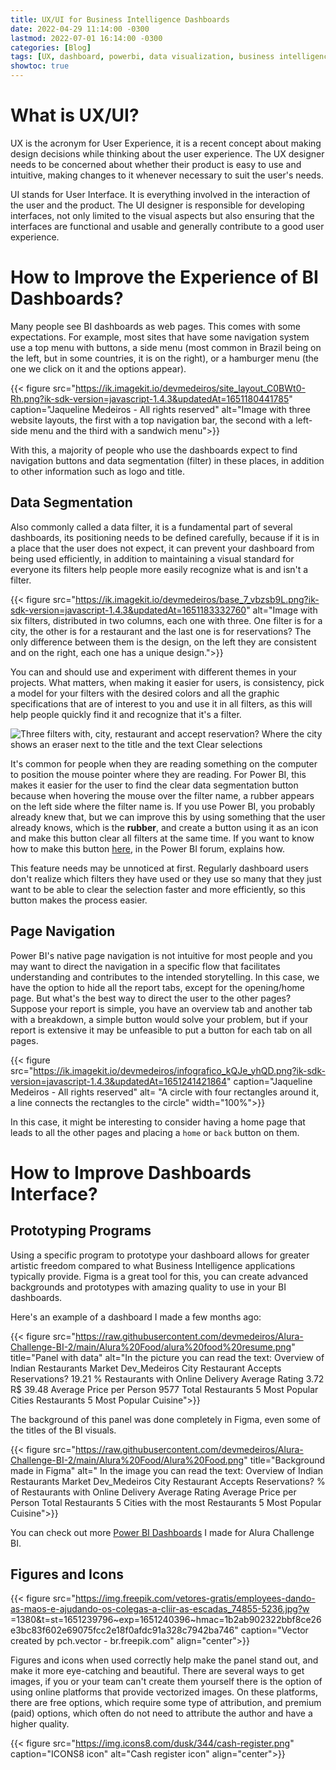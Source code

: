 ```yaml
---
title: UX/UI for Business Intelligence Dashboards
date: 2022-04-29 11:14:00 -0300
lastmod: 2022-07-01 16:14:00 -0300
categories: [Blog]
tags: [UX, dashboard, powerbi, data visualization, business intelligence, storytelling, figma]
showtoc: true
---
```


# What is UX/UI?

UX is the acronym for User Experience, it is a recent concept about making design decisions while thinking about the user experience. The UX designer needs to be concerned about whether their product is easy to use and intuitive, making changes to it whenever necessary to suit the user's needs.

UI stands for User Interface. It is everything involved in the interaction of the user and the product. The UI designer is responsible for developing interfaces, not only limited to the visual aspects but also ensuring that the interfaces are functional and usable and generally contribute to a good user experience.

# How to Improve the Experience of BI Dashboards?

Many people see BI dashboards as web pages. This comes with some expectations. For example, most sites that have some navigation system use a top menu with buttons, a side menu (most common in Brazil being on the left, but in some countries, it is on the right), or a hamburger menu (the one we click on it and the options appear).

{{< figure src="https://ik.imagekit.io/devmedeiros/site_layout_C0BWt0-Rh.png?ik-sdk-version=javascript-1.4.3&updatedAt=1651180441785" caption="Jaqueline Medeiros - All rights reserved" alt="Image with three website layouts, the first with a top navigation bar, the second with a left-side menu and the third with a sandwich menu">}}

With this, a majority of people who use the dashboards expect to find navigation buttons and data segmentation (filter) in these places, in addition to other information such as logo and title.

## Data Segmentation

Also commonly called a data filter, it is a fundamental part of several dashboards, its positioning needs to be defined carefully, because if it is in a place that the user does not expect, it can prevent your dashboard from being used efficiently, in addition to maintaining a visual standard for everyone its filters help people more easily recognize what is and isn't a filter.

{{< figure src="https://ik.imagekit.io/devmedeiros/base_7_vbzsb9L.png?ik-sdk-version=javascript-1.4.3&updatedAt=1651183332760" alt="Image with six filters, distributed in two columns, each one with three. One filter is for a city, the other is for a restaurant and the last one is for reservations? The only difference between them is the design, on the left they are consistent and on the right, each one has a unique design.">}}

You can and should use and experiment with different themes in your projects. What matters, when making it easier for users, is consistency, pick a model for your filters with the desired colors and all the graphic specifications that are of interest to you and use it in all filters, as this will help people quickly find it and recognize that it's a filter.

![Three filters with, city, restaurant and accept reservation? Where the city shows an eraser next to the title and the text Clear selections](https://ik.imagekit.io/devmedeiros/borracha_Xwi_TYTHB.png?ik-sdk-version=javascript-1.4.3&updatedAt=1651183773246#center )

It's common for people when they are reading something on the computer to position the mouse pointer where they are reading. For Power BI, this makes it easier for the user to find the clear data segmentation button because when hovering the mouse over the filter name, a rubber appears on the left side where the filter name is. If you use Power BI, you probably already knew that, but we can improve this by using something that the user already knows, which is the **rubber**, and create a button using it as an icon and make this button clear all filters at the same time. If you want to know how to make this button [here](https://community.powerbi.com/t5/Desktop/Clear-All-Slicers-by-one-button-in-power-bi-desktop/m-p/494518), in the Power BI forum, explains how.

This feature needs may be unnoticed at first. Regularly dashboard users don't realize which filters they have used or they use so many that they just want to be able to clear the selection faster and more efficiently, so this button makes the process easier.

## Page Navigation

Power BI's native page navigation is not intuitive for most people and you may want to direct the navigation in a specific flow that facilitates understanding and contributes to the intended storytelling. In this case, we have the option to hide all the report tabs, except for the opening/home page. But what's the best way to direct the user to the other pages? Suppose your report is simple, you have an overview tab and another tab with a breakdown, a simple button would solve your problem, but if your report is extensive it may be unfeasible to put a button for each tab on all pages.

{{< figure src="https://ik.imagekit.io/devmedeiros/infografico_kQJe_yhQD.png?ik-sdk-version=javascript-1.4.3&updatedAt=1651241421864" caption="Jaqueline Medeiros - All rights reserved" alt= "A circle with four rectangles around it, a line connects the rectangles to the circle" width="100%">}}

In this case, it might be interesting to consider having a home page that leads to all the other pages and placing a `home` or `back` button on them.

# How to Improve Dashboards Interface?

## Prototyping Programs

Using a specific program to prototype your dashboard allows for greater artistic freedom compared to what Business Intelligence applications typically provide. Figma is a great tool for this, you can create advanced backgrounds and prototypes with amazing quality to use in your BI dashboards.

Here's an example of a dashboard I made a few months ago:

{{< figure src="https://raw.githubusercontent.com/devmedeiros/Alura-Challenge-BI-2/main/Alura%20Food/alura%20food%20resume.png" title="Panel with data" alt="In the picture you can read the text: Overview of Indian Restaurants Market Dev_Medeiros City Restaurant Accepts Reservations? 19.21 % Restaurants with Online Delivery Average Rating 3.72 R$ 39.48 Average Price per Person 9577 Total Restaurants 5 Most Popular Cities Restaurants 5 Most Popular Cuisine">}}

The background of this panel was done completely in Figma, even some of the titles of the BI visuals.

{{< figure src="https://raw.githubusercontent.com/devmedeiros/Alura-Challenge-BI-2/main/Alura%20Food/Alura%20Food.png" title="Background made in Figma" alt=" In the image you can read the text: Overview of Indian Restaurants Market Dev_Medeiros City Restaurant Accepts Reservations? % of Restaurants with Online Delivery Average Rating Average Price per Person Total Restaurants 5 Cities with the most Restaurants 5 Most Popular Cuisine">}}

You can check out more [Power BI Dashboards](/post/alura-challenge-bi-2) I made for Alura Challenge BI.

## Figures and Icons

{{< figure src="https://img.freepik.com/vetores-gratis/employees-dando-as-maos-e-ajudando-os-colegas-a-cliir-as-escadas_74855-5236.jpg?w =1380&t=st=1651239796~exp=1651240396~hmac=1b2ab902322bbf8ce26e3bc83f602e69075fcc2e18f0afdc91a328c7942ba746" caption="Vector created by pch.vector - br.freepik.com" align="center">}}

Figures and icons when used correctly help make the panel stand out, and make it more eye-catching and beautiful. There are several ways to get images, if you or your team can't create them yourself there is the option of using online platforms that provide vectorized images. On these platforms, there are free options, which require some type of attribution, and premium (paid) options, which often do not need to attribute the author and have a higher quality.

{{< figure src="https://img.icons8.com/dusk/344/cash-register.png" caption="ICONS8 icon" alt="Cash register icon" align="center">}}
